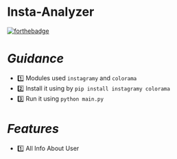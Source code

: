 # Insta-Analyzer
[![forthebadge](https://forthebadge.com/images/badges/made-with-python.svg)](https://forthebadge.com)

# *Guidance* 
  - :one: Modules used `instagramy` and `colorama`
  - :two: Install it using by `pip install instagramy colorama`
  - :three: Run it using `python main.py`
# *Features* 
  - :one: All Info About User
